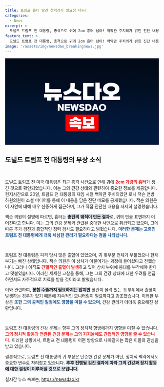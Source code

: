```yaml
---
title: 트럼프 흉터 발견 청력검사 필요성 대두!
categories:
  - News
excerpt: >
  도널드 트럼프 전 대통령, 총격으로 귀에 2cm 흉터 남아! 백악관 주치의가 밝힌 진단 내용과 향후 검진 계획에 대해 알아보세요. 충격적인 사건의 이면을 들여다봅니다!
feature_text: >
  도널드 트럼프 전 대통령, 총격으로 귀에 2cm 흉터 남아! 백악관 주치의가 밝힌 진단 내용과 향후 검진 계획에 대해 알아보세요. 충격적인 사건의 이면을 들여다봅니다!
image: '/assets/img/newsdao_breakingnews.jpg'
---
```


<p><img src="/assets/img/newsdao_breakingnews.jpg" alt="flaretime 속보" /></p>

<h2 data-ke-size="size26">도널드 트럼프 전 대통령의 부상 소식</h2>

<p data-ke-size="size16">&nbsp;</p>

<p>도널드 트럼프 전 미국 대통령은 최근 총격 사건으로 인해 귀에 <b><span style="color: #ee2323;">2cm 가량의 흉터</span></b>가 생긴 것으로 확인되었습니다. 이는 그의 건강 상태와 관련하여 중요한 정보를 제공합니다. 현지시간으로 20일, 트럼프 전 대통령의 재임 시절 백악관 주치의였던 로니 잭슨 연방 하원의원이 소셜 미디어를 통해 이 내용을 담은 진단 메모를 공개했습니다. 잭슨 의원은 이 사안에 대해 매우 신중하게 접근하며, 그가 직접 진단한 내용을 자세히 설명했습니다.</p>

<p>잭슨 의원의 설명에 따르면, 흉터는 <b><span style="background-color: #21538527;">총탄의 궤적이 만든 결과</span></b>로, 귀의 연골 표면까지 이어진다고 합니다. 이는 그의 건강 문제와 관련된 중대한 사안으로 취급되고 있으며, 그에 따른 추가 검진과 종합적인 청력 검사도 필요하다고 밝혔습니다. <b><span style="color: #1a5490;">이러한 문제는 고령인 트럼프 전 대통령에게 더욱 세심한 관리가 필요하다는 점을 나타냅니다.</span></b></p>

<p data-ke-size="size16">&nbsp;</p>

<p>트럼프 전 대통령은 피격 당시 많은 출혈이 있었으며, 귀 윗부분 전체가 부풀었으나 현재 부기는 빠진 상태입니다. 잭슨 의원은 이 상처가 아물어가는 과정에 들어섰다고 전했습니다. 그러나 아직도 <b><span style="color: #ee2323;">간헐적인 출혈이 발생</span></b>하고 있어 상처 부위에 붕대를 부착해야 한다고 덧붙였습니다. 이러한 세세한 고찰을 통해, 그는 그의 건강 상태에 대한 우려를 언급하면서도 자주적으로 치료를 받을 것이라고 밝혔습니다.</p>

<p>이와 관련하여, <b><span style="background-color: #21538527;">봉합 수술까지 필요하지는 않지만</span></b> 혈관이 몰려 있는 귀 부위에서 출혈이 발생하는 경우가 있기 때문에 지속적인 모니터링이 필요하다고 강조했습니다. 이러한 부상은 <b><span style="color: #1a5490;">또한 그의 공적인 일정에도 영향을 미칠 수 있으며</span></b>, 건강 관리가 더더욱 중요해진 상황입니다.</p>

<p data-ke-size="size16">&nbsp;</p>

<p>트럼프 전 대통령의 건강 문제는 향후 그의 정치적 향방에까지 영향을 미칠 수 있습니다. <b><span style="color: #ee2323;">그의 정치적 활동과 연관된 건강 문제는 그의 지지율에도 간접적인 영향을 줄 수 있습니다.</span></b> 이러한 상황에서, 트럼프 전 대통령이 어떤 방향으로 나아갈지는 많은 이들의 관심을 받고 있습니다. </p>

<p>결론적으로, 트럼프 전 대통령의 귀 부상은 단순한 건강 문제가 아닌, 정치적 맥락에서도 중요한 변수로 자리잡고 있습니다. <b><span style="background-color: #21538527;">추후 진행될 검진 결과에 따라 그의 건강과 정치 활동에 대한 결정이 이루어질 것으로 보입니다.</span></b></p>
실시간 뉴스 속보는, <a href="https://newsdao.kr" rel="dofollow">https://newsdao.kr</a>


